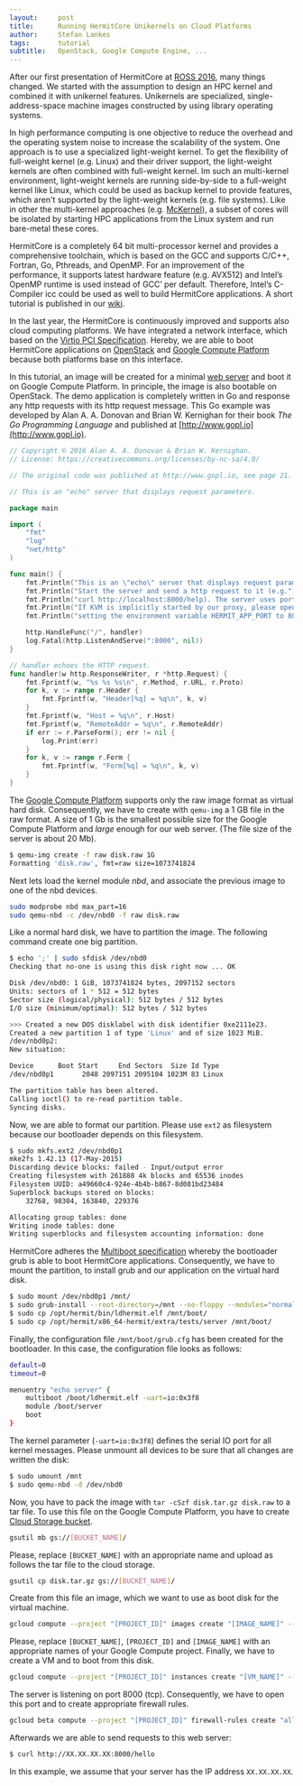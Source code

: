 ```yaml
---
layout:     post
title:      Running HermitCore Unikernels on Cloud Platforms
author:     Stefan Lankes
tags: 	    tutorial
subtitle:   OpenStack, Google Compute Engine, ...
---
```


After our first presentation of HermitCore at [ROSS 2016](https://dl.acm.org/authorize?N04880), many things changed.
We started with the assumption to design an HPC kernel and combined it with unikernel features.
Unikernels are specialized, single-address-space machine images constructed by using library operating systems.

In high performance computing is one objective to reduce the overhead and the operating system noise to increase the scalability of the system.
One approach is to use a specialized light-weight kernel.
To get the flexibility of full-weight kernel (e.g. Linux) and their driver support, the light-weight kernels are often combined with full-weight kernel.
Im such an multi-kernel environment, light-weight kernels are running side-by-side to a full-weight kernel like Linux, which could be used as backup kernel to provide features, which aren't supported by the light-weight kernels (e.g. file systems).
Like in other the multi-kernel approaches (e.g. [McKernel](http://www-sys-aics.riken.jp/ResearchTopics/os/mckernel.html)), a subset of cores will be isolated by starting HPC applications from the Linux system and run bare-metal these cores.

HermitCore is a completely 64 bit multi-processor kernel and provides a comprehensive toolchain, which is based on the GCC and supports C/C++, Fortran, Go, Pthreads, and OpenMP.
For an improvement of the performance, it supports latest hardware feature (e.g. AVX512) and Intel’s OpenMP runtime is used instead of GCC’ per default.
Therefore, Intel’s C-Compiler icc could be used as well to build HermitCore applications.
A short tutorial is published in our [wiki](https://github.com/RWTH-OS/HermitCore/wiki/Using-Intel's-C--compiler).

In the last year, the HermitCore is continuously improved and supports also cloud computing platforms.
We have integrated a network interface, which based on the [Virtio PCI Specification](http://ozlabs.org/%7Erusty/virtio-spec/virtio-0.9.5.pdf).
Hereby, we are able to boot HermitCore applications on [OpenStack](https://github.com/RWTH-OS/HermitCore/wiki/Booting-HermitCore-from-an-ISO-image) and [Google Compute Platform](https://github.com/RWTH-OS/HermitCore/wiki/Boot-HermitCore-from-a-raw-image) because both platforms base on this interface.

In this tutorial, an image will be created for a minimal [web server](https://github.com/RWTH-OS/HermitCore/blob/master/usr/tests/server.go) and boot it on Google Compute Platform.
In principle, the image is also bootable on OpenStack.
The demo application is completely written in Go and response any http requests with its http request message.
This Go example was developed by Alan A. A. Donovan and Brian W. Kernighan for their book _The Go Programming Language_ and published at [http://www.gopl.io](http://www.gopl.io).

```go
// Copyright © 2016 Alan A. A. Donovan & Brian W. Kernighan.
// License: https://creativecommons.org/licenses/by-nc-sa/4.0/

// The original code was published at http://www.gopl.io, see page 21.

// This is an "echo" server that displays request parameters.

package main

import (
	"fmt"
	"log"
	"net/http"
)

func main() {
	fmt.Println("This is an \"echo\" server that displays request parameters.")
	fmt.Println("Start the server and send a http request to it (e.g.")
	fmt.Println("curl http://localhost:8000/help). The server uses port 8000.")
	fmt.Println("If KVM is implicitly started by our proxy, please open the port by")
	fmt.Println("setting the environment variable HERMIT_APP_PORT to 8000.")

	http.HandleFunc("/", handler)
	log.Fatal(http.ListenAndServe(":8000", nil))
}

// handler echoes the HTTP request.
func handler(w http.ResponseWriter, r *http.Request) {
	fmt.Fprintf(w, "%s %s %s\n", r.Method, r.URL, r.Proto)
	for k, v := range r.Header {
		fmt.Fprintf(w, "Header[%q] = %q\n", k, v)
	}
	fmt.Fprintf(w, "Host = %q\n", r.Host)
	fmt.Fprintf(w, "RemoteAddr = %q\n", r.RemoteAddr)
	if err := r.ParseForm(); err != nil {
		log.Print(err)
	}
	for k, v := range r.Form {
		fmt.Fprintf(w, "Form[%q] = %q\n", k, v)
	}
}
```

The [Google Compute Platform](https://cloud.google.com/compute/docs/images/import-existing-image) supports only the raw image format as virtual hard disk.
Consequently, we have to create with `qemu-img` a 1 GB file in the raw format.
A size of 1 Gb is the smallest possible size for the Google Compute Platform and *large* enough for our web server.
(The file size of the server is  about 20 Mb).

```bash
$ qemu-img create -f raw disk.raw 1G
Formatting 'disk.raw', fmt=raw size=1073741824
```

Next lets load the kernel module _nbd_, and associate the previous image to one of the nbd devices.

```bash
sudo modprobe nbd max_part=16
sudo qemu-nbd -c /dev/nbd0 -f raw disk.raw
```

Like a normal hard disk, we have to partition the image.
The following command create one big partition.

```bash
$ echo ';' | sudo sfdisk /dev/nbd0
Checking that no-one is using this disk right now ... OK

Disk /dev/nbd0: 1 GiB, 1073741824 bytes, 2097152 sectors
Units: sectors of 1 * 512 = 512 bytes
Sector size (logical/physical): 512 bytes / 512 bytes
I/O size (minimum/optimal): 512 bytes / 512 bytes

>>> Created a new DOS disklabel with disk identifier 0xe2111e23.
Created a new partition 1 of type 'Linux' and of size 1023 MiB.
/dev/nbd0p2:
New situation:

Device      Boot Start     End Sectors  Size Id Type
/dev/nbd0p1       2048 2097151 2095104 1023M 83 Linux

The partition table has been altered.
Calling ioctl() to re-read partition table.
Syncing disks.
```

Now, we are able to format our partition.
Please use `ext2` as filesystem because our bootloader depends on this filesystem.

```bash
$ sudo mkfs.ext2 /dev/nbd0p1
mke2fs 1.42.13 (17-May-2015)
Discarding device blocks: failed - Input/output error
Creating filesystem with 261888 4k blocks and 65536 inodes
Filesystem UUID: a49660c4-924e-4b4b-b867-8d081bd23484
Superblock backups stored on blocks:
	32768, 98304, 163840, 229376

Allocating group tables: done                            
Writing inode tables: done                            
Writing superblocks and filesystem accounting information: done
```

HermitCore adheres the [Multiboot specification](https://www.gnu.org/software/grub/manual/multiboot/multiboot.html) whereby the bootloader grub is able to boot HermitCore applications.
Consequently, we have to mount the partition, to install grub and our application on the virtual hard disk.

```bash
$ sudo mount /dev/nbd0p1 /mnt/
$ sudo grub-install --root-directory=/mnt --no-floppy --modules="normal part_msdos ext2 multiboot biosdisk" /dev/nbd0
$ sudo cp /opt/hermit/bin/ldhermit.elf /mnt/boot/
$ sudo cp /opt/hermit/x86_64-hermit/extra/tests/server /mnt/boot/
```

Finally, the configuration file `/mnt/boot/grub.cfg` has been created for the bootloader.
In this case, the configuration file looks as follows:

```bash
default=0
timeout=0

menuentry "echo server" {
	multiboot /boot/ldhermit.elf -uart=io:0x3f8
	module /boot/server
	boot
}
```

The kernel parameter (`-uart=io:0x3f8`) defines the serial IO port for all kernel messages.
Please unmount all devices to be sure that all changes are written the disk:

```bash
$ sudo umount /mnt
$ sudo qemu-nbd -d /dev/nbd0
```

Now, you have to pack the image with `tar -cSzf disk.tar.gz disk.raw` to a tar file.
To use this file on the Google Compute Platform, you have to create [Cloud Storage bucket](https://cloud.google.com/storage/docs/creating-buckets#storage-create-bucket-gsutil).

```bash
gsutil mb gs://[BUCKET_NAME]/
```

Please, replace `[BUCKET_NAME]` with an appropriate name and upload as follows the tar file to the cloud storage.

```bash
gsutil cp disk.tar.gz gs://[BUCKET_NAME]/
```

Create from this file an image, which we want to use as boot disk for the virtual machine.

```bash
gcloud compute --project "[PROJECT_ID]" images create "[IMAGE_NAME]" --description "echo server" --source-uri "https://storage.googleapis.com/[BUCKET_NAME]/disk.tar.gz"
```

Please, replace `[BUCKET_NAME]`, `[PROJECT_ID]` and `[IMAGE_NAME]` with an appropriate names of your Google Compute project.
Finally, we have to create a VM and to boot from this disk.

```bash
gcloud compute --project "[PROJECT_ID]" instances create "[VM_NAME]" --zone "us-central1-c" --machine-type "f1-micro" --subnet "default" --maintenance-policy "MIGRATE" --service-account "966551718477-compute@developer.gserviceaccount.com" --scopes "https://www.googleapis.com/auth/devstorage.read_only","https://www.googleapis.com/auth/logging.write","https://www.googleapis.com/auth/monitoring.write","https://www.googleapis.com/auth/servicecontrol","https://www.googleapis.com/auth/service.management.readonly","https://www.googleapis.com/auth/trace.append" --tags "http-server" --image "hermit" --image-project "[PROJECT_ID]" --boot-disk-size "10" --boot-disk-type "pd-standard" --boot-disk-device-name "[VM_NAME]"
```

The server is listening on port 8000 (tcp).
Consequently, we have to open this port and to create appropriate firewall rules.

```bash
gcloud beta compute --project "[PROJECT_ID]" firewall-rules create "allow-echo" --allow tcp:8000 --description "echo server" --direction "INGRESS" --priority "1000" --network "default" --source-ranges "0.0.0.0/0"
```

Afterwards we are able to send requests to this web server:

```bash
$ curl http://XX.XX.XX.XX:8000/hello
```

In this example, we assume that your server has the IP address `XX.XX.XX.XX`.
